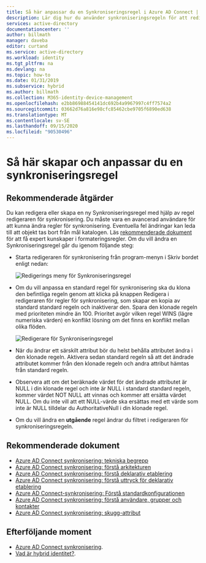 ```yaml
---
title: Så här anpassar du en Synkroniseringsregel i Azure AD Connect | Microsoft Docs
description: Lär dig hur du använder synkroniseringsregeln för att redigera eller skapa en ny Synkroniseringsregel.
services: active-directory
documentationcenter: ''
author: billmath
manager: daveba
editor: curtand
ms.service: active-directory
ms.workload: identity
ms.tgt_pltfrm: na
ms.devlang: na
ms.topic: how-to
ms.date: 01/31/2019
ms.subservice: hybrid
ms.author: billmath
ms.collection: M365-identity-device-management
ms.openlocfilehash: e2bb86988454141dc692b4a9967997c4ff7574a2
ms.sourcegitcommit: 03662d76a816e98cfc85462cbe9705f6890ed638
ms.translationtype: MT
ms.contentlocale: sv-SE
ms.lasthandoff: 09/15/2020
ms.locfileid: "90530496"
---
```

# <a name="how-to-customize-a-synchronization-rule"></a>Så här skapar och anpassar du en synkroniseringsregel

## <a name="recommended-steps"></a>**Rekommenderade åtgärder**

Du kan redigera eller skapa en ny Synkroniseringsregel med hjälp av regel redigeraren för synkronisering. Du måste vara en avancerad användare för att kunna ändra regler för synkronisering. Eventuella fel ändringar kan leda till att objekt tas bort från mål katalogen. Läs [rekommenderade dokument](#recommended-documents) för att få expert kunskaper i formateringsregler. Om du vill ändra en Synkroniseringsregel går du igenom följande steg:

* Starta redigeraren för synkronisering från program-menyn i Skriv bordet enligt nedan:

    ![Redigerings meny för Synkroniseringsregel](media/how-to-connect-create-custom-sync-rule/how-to-connect-create-custom-sync-rule/syncruleeditormenu.png)

* Om du vill anpassa en standard regel för synkronisering ska du klona den befintliga regeln genom att klicka på knappen Redigera i redigeraren för regler för synkronisering, som skapar en kopia av standard standard regeln och inaktiverar den. Spara den klonade regeln med prioriteten mindre än 100.  Prioritet avgör vilken regel WINS (lägre numeriska värden) en konflikt lösning om det finns en konflikt mellan olika flöden.

    ![Redigerare för Synkroniseringsregel](media/how-to-connect-create-custom-sync-rule/how-to-connect-create-custom-sync-rule/clonerule.png)

* När du ändrar ett särskilt attribut bör du helst behålla attributet ändra i den klonade regeln.  Aktivera sedan standard regeln så att det ändrade attributet kommer från den klonade regeln och andra attribut hämtas från standard regeln. 

* Observera att om det beräknade värdet för det ändrade attributet är NULL i din klonade regel och inte är NULL i standard standard regeln, kommer värdet NOT NULL att vinnas och kommer att ersätta värdet NULL. Om du inte vill att ett NULL-värde ska ersättas med ett värde som inte är NULL tilldelar du AuthoritativeNull i din klonade regel.

* Om du vill ändra en **utgående** regel ändrar du filtret i redigeraren för synkroniseringsregeln.

## <a name="recommended-documents"></a>**Rekommenderade dokument**
* [Azure AD Connect synkronisering: tekniska begrepp](./how-to-connect-sync-technical-concepts.md)
* [Azure AD Connect synkronisering: förstå arkitekturen](./concept-azure-ad-connect-sync-architecture.md)
* [Azure AD Connect synkronisering: förstå deklarativ etablering](./concept-azure-ad-connect-sync-declarative-provisioning.md)
* [Azure AD Connect synkronisering: förstå uttryck för deklarativ etablering](./concept-azure-ad-connect-sync-declarative-provisioning-expressions.md)
* [Azure AD Connect-synkronisering: Förstå standardkonfigurationen](./concept-azure-ad-connect-sync-default-configuration.md)
* [Azure AD Connect synkronisering: förstå användare, grupper och kontakter](./concept-azure-ad-connect-sync-user-and-contacts.md)
* [Azure AD Connect synkronisering: skugg-attribut](./how-to-connect-syncservice-shadow-attributes.md)

## <a name="next-steps"></a>Efterföljande moment
- [Azure AD Connect synkronisering](how-to-connect-sync-whatis.md).
- [Vad är hybrid identitet?](whatis-hybrid-identity.md).